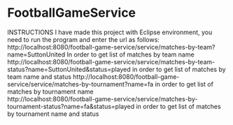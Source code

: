 # FootballGameService
INSTRUCTIONS
I have made this project with Eclipse environment, you need to run the program and enter the url as follows:
http://localhost:8080/football-game-service/service/matches-by-team?name=SuttonUnited
In order to get list of matches by team name
http://localhost:8080/football-game-service/service/matches-by-team-status?name=SuttonUnited&status=played
in order to get list of matches by team name and status
http://localhost:8080/football-game-service/service/matches-by-tournament?name=fa
in order to get list of matches by tournament name   
http://localhost:8080/football-game-service/service/matches-by-tournament-status?name=fa&status=played
in order to get list of matches by tournament name  and status
